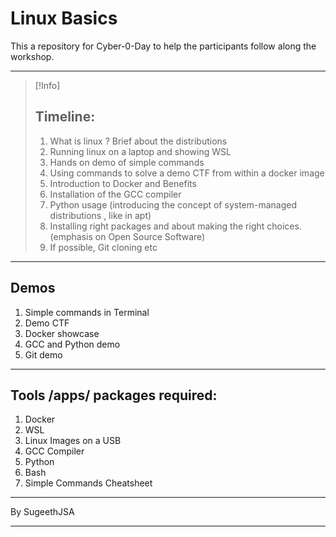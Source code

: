 # Linux Basics
This a repository for Cyber-0-Day to help the participants follow along the workshop.

----

> [!Info]
> ## Timeline:
> 1. What is linux ? Brief about the distributions
> 2. Running linux on a laptop  and showing WSL
> 3. Hands on demo of simple commands
> 4. Using commands to solve a demo CTF from within a docker image
> 5. Introduction to Docker and Benefits
> 6. Installation of the GCC compiler
> 7. Python usage (introducing the concept of system-managed distributions , like in apt)
> 8. Installing right packages and about making the right choices. (emphasis on Open Source Software)
> 9. If possible, Git cloning etc

-----

## Demos
1. Simple commands in Terminal
2. Demo CTF
3. Docker showcase
4. GCC and Python demo
5. Git demo

-----

## Tools /apps/ packages required:
1. Docker
2. WSL
3. Linux Images on a USB
4. GCC Compiler
5. Python
6. Bash
7. Simple Commands Cheatsheet

----

By SugeethJSA




-----
